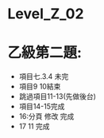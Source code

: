 # Level_Z_02

# 乙級第二題:

- 項目七.3.4 未完
- 項目9 10結束
- 跳過項目11-13(先做後台)
- 項目14-15完成
- 16:分頁 修改 完成
- 17 11 完成